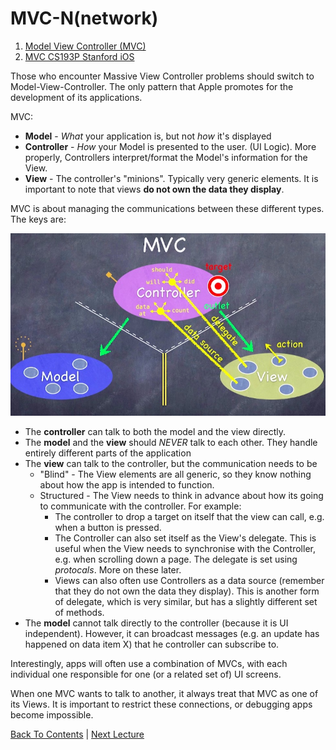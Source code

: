# MVC-N(network)

1. [Model View Controller (MVC)](https://daddycoding.com/2021/06/07/model-view-controller-mvc/)
2. [MVC CS193P Stanford iOS](https://github.com/eldaroid/CS193P-Stanford-iOS-lectures/blob/master/Lecture%202%20-%20MVC/Lecture%202%20-%20MVC.md)

Those who encounter Massive View Controller problems should switch to Model-View-Controller. The only pattern that Apple promotes for the development of its applications.

MVC:

* **Model** - *What* your application is, but not *how* it's displayed
* **Controller** - *How* your Model is presented to the user. (UI Logic). More properly, Controllers interpret/format the Model's information for the View.
* **View** - The controller's "minions". Typically very generic elements. It is important to note that views **do not own the data they display**.

MVC is about managing the communications between these different types. The keys are:

![alt text](https://github.com/eldaroid/pictures/blob/master/Swift/MVC.jpg)

* The **controller** can talk to both the model and the view directly.
* The **model** and the **view** should *NEVER* talk to each other. They handle entirely different parts of the application
* The **view** can talk to the controller, but the communication needs to be 
    * "Blind" - The View elements are all generic, so they know nothing about how the app is intended to function.
    * Structured - The View needs to think in advance about how its going to communicate with the controller. For example:
      *  The controller to drop a target on itself that the view can call, e.g. when a button is pressed.
      *  The Controller can also set itself as the View's delegate. This is useful when the View needs to synchronise with the Controller, e.g. when scrolling down a page. The delegate is set using *protocals*. More on these later.
      *  Views can also often use Controllers as a data source (remember that they do not own the data they display). This is another form of delegate, which is very similar, but has a slightly different set of methods.
 *  The **model** cannot talk directly to the controller (because it is UI independent). However, it can broadcast messages (e.g. an update has happened on data item X) that he controller can subscribe to.

Interestingly, apps will often use a combination of MVCs, with each individual one responsible for one (or a related set of) UI screens.

When one MVC wants to talk to another, it always treat that MVC as one of its Views. It is important to restrict these connections, or debugging apps become impossible.

[Back To Contents](https://github.com/eldaroid/iOSWiki) |  [Next Lecture](./MVVM.md)